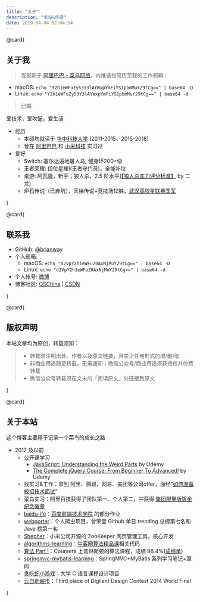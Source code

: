 ```yaml
---
title: "关于"
description: "本站&作者"
date: 2019-04-04 02:04:54
---
```




@card{

## 关于我


> 现就职于 [阿里巴巴 - 菜鸟网络](https://www.cainiao.com/)，内推请投简历至我的工作邮箱：
   - macOS: `echo "Y2h1eWFuZy53Y3lAYWxpYmFiYS1pbmMuY29tCg==" | base64 -D`
   - Linux: `echo "Y2h1eWFuZy53Y3lAYWxpYmFiYS1pbmMuY29tCg==" | base64 -d`
> 已婚

爱技术，爱吹逼，爱生活

- 经历
  - 本硕均就读于 [华中科技大学](http://www.hust.edu.cn/) (2011-2015，2015-2018)
  - 曾在 [阿里巴巴](http://www.alibabagroup.com/cn/global/home) 和 [小米科技](https://www.mi.com/about/) 实习过
- 爱好
  - Switch: 塞尔达遍地屠人马; 健身环200+级
  - 王者荣耀: 段位星耀I(王者守门员)，全能补位
  - 桌游: 阿瓦隆，新手；狼人杀，2.5 阶水平([【狼人杀实力评分标准】](http://weibo.com/ttarticle/p/show?id=2309403968483011469741#_0) by 二龙)
  - 炉石传说（已弃坑），天梯传说+竞技场12胜，[武汉高校星联赛季军](https://brianway.github.io/img/record/heartstone-prize.png)

}


@card{

## 联系我

- GitHub: [@brianway](https://github.com/brianway) 
- 个人邮箱:
   - macOS: `echo "d2VpY2h1eWFuZ0AxNjMuY29tCg==" | base64 -D`
   - Linux: `echo "d2VpY2h1eWFuZ0AxNjMuY29tCg==" | base64 -d`
- 个人帐号: [微博](http://weibo.com/brianway)
- 博客社区: [OSChina](http://my.oschina.net/brianway) | [CSDN](http://blog.csdn.net/h3243212/)

}


@card{

## 版权声明

本站文章均为原创，转载须知：

>* 转载须注明出处、作者以及原文链接，且禁止任何形式的增/删/改
>* 非商业用途随意转载，无需通知；微信公众号/商业用途须获授权并付费转载
>* 微信公众号转载须在文末的「阅读原文」处链接到原文

}


@card{

## 关于本站  


这个博客主要用于记录一个菜鸟的成长之路

- 2017 及以前
   - 公开课学习
      - [JavaScript: Understanding the Weird Parts](https://www.udemy.com/certificate/UC-CWVEBCC5/) by Udemy
      - [The Complete jQuery Course: From Beginner To Advanced!](https://www.udemy.com/certificate/UC-SMOVWE0Y/) by Udemy
   - 找实习&工作：拿到 阿里、腾讯、网易、美团等公司offer，面经“[如何准备校招技术面试](http://brianway.github.io/2017/09/29/how-to-prepare-a-technical-interview/)”
   - 菜鸟实习：阿里百技获得了团队第一、个人第二，并获得 [集团限量版镀金纪念徽章](https://brianway.github.io/img/record/%E9%98%BF%E9%87%8C%E9%99%90%E9%87%8F%E7%89%88%E9%95%80%E9%87%91%E7%BA%AA%E5%BF%B5%E5%BE%BD%E7%AB%A0.jpg)
   - [baidu-ife](https://github.com/brianway/baidu-ife)：[百度前端技术学院](http://ife.baidu.com/) 的部分作业
   - [webporter](https://github.com/brianway/webporter)：个人爬虫项目，曾荣登 Github 单日 trending 总榜第七名和 Java 榜第一名
   - [Shepher](https://github.com/XiaoMi/shepher)：小米公司开源的 ZooKeeper 网页管理工具，核心开发
   - [algorithms-learning](https://github.com/brianway/algorithms-learning)：[牛客网算法精品课](https://www.nowcoder.com/courses/1)相关代码 
   - [算法 Part I](https://www.coursera.org/course/algs4partI)：Coursera 上普林斯顿的算法课程，成绩 98.4%([成绩单](https://brianway.github.io/img/record/%E9%9A%8F%E7%AC%94_part-I-total.png))
   - [springmvc-mybatis-learning](https://github.com/brianway/springmvc-mybatis-learning)：SpringMVC+MyBatis 系列学习笔记+源码
   - [贪吃蛇小游戏](https://wenku.baidu.com/view/da510316cc7931b765ce152a.html)：大学 C 语言课程设计项目
   - [云自助超市](http://v.youku.com/v_show/id_XNzcyMjM0Nzky.html)：Third place of Digilent Design Contest 2014 World Final

}
